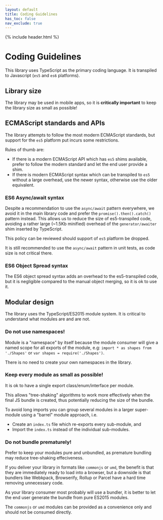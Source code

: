 ```yaml
---
layout: default
title: Coding Guidelines
has_toc: false
nav_exclude: true
---
```

{% include header.html %}

# Coding Guidelines

This library uses TypeScript as the primary coding  language. It is transpiled to Javascript (`es5` and `es6` platforms).

## Library size

The library may be used in mobile apps, so it is **critically important** to keep the library size as small as possible!

## ECMAScript standards and APIs

The library attempts to follow the most modern ECMAScript standards, but support for the `es5` platform put incurs some restrictions.

Rules of thumb are:

* If there is a modern ECMAScript API which has `es5` shims available, prefer to follow the modern standard and let the end user provide a shim.
* If there is modern ECMAScript syntax which can be transpiled to `es5` without a large overhead, use the newer syntax, otherwise use the older equivalent.

### ES6 Async/await syntax

Despite a recommendation to use the `async/await` pattern everywhere, we avoid it in the main library code and prefer the `promise().then().catch()` pattern instead. This allows us to reduce the size of es5-transpiled code, avoiding a rather large (~1.5Kb minified) overhead of the `generator/awaiter` shim inserted by TypeScript.

This policy can be reviewed should support of `es5` platform be dropped.

It is still recommended to use the `async/await` pattern in unit tests, as code size is not critical there.

### ES6 Object Spread syntax

The ES6 object spread syntax adds an overhead to the es5-transpiled code, but it is negligible compared to the manual object merging, so it is ok to use it.

## Modular design

The library uses the TypeScript/ES2015 module system. It is critical to understand what modules are and are not.

### Do not use namespaces!

Module is a "namespace" by itself because the module consumer will give a named scope for all exports of the module, e.g: `import * as shapes from './Shapes'` or `var shapes = require('./Shapes')`.  

There is no need to create your own namespaces in the library.

### Keep every module as small as possible!

It is ok to have a single export class/enum/interface per module.  

This allows "tree-shaking" algorithms to work more effectively when the final JS bundle is created, 
thus potentially reducing the size of the bundle.  

To avoid long imports you can group several modules
in a larger super-module using a "barrel" module approach, i.e.  
- Create an `index.ts` file which re-exports
every sub-module, and
- Import the `index.ts` instead of the individual sub-modules.

### Do not bundle prematurely!

Prefer to keep your modules pure and unbundled, as premature bundling may reduce tree-shaking effeciveness.  

If you deliver your library in formats like `commonjs` or `umd`, the benefit is that they are immediately ready to load into a browser, but a downside is that bundlers
like Webkpack, Browserify, Rollup or Parcel have a hard time removing unnecessary code.  

As your library consumer most probably will use a bundler, it is better to let the end user  generate the bundle from pure ES2015 modules.  

The `commonjs` or `umd` modules can be provided as a convenience only and should not be consumed directly.
